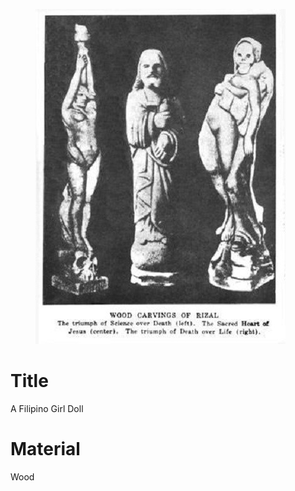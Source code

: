 <figure class="image">

![](/static/files/sculptures/a-filipina-girl-doll.jpg)

</figure>

# Title
A Filipino Girl Doll

# Material
Wood
